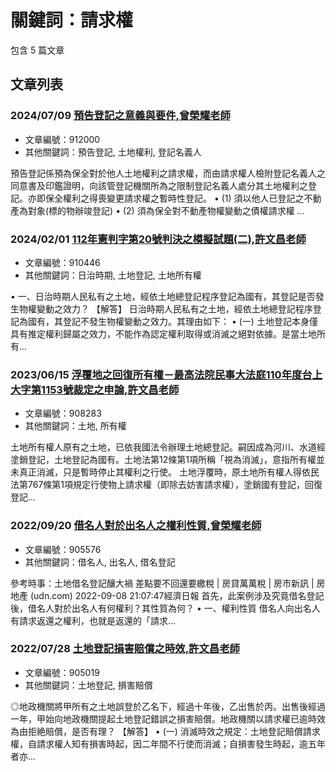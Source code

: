# 關鍵詞：請求權

包含 5 篇文章

## 文章列表

### 2024/07/09 [預告登記之意義與要件,曾榮耀老師](../../articles/912000_%E9%A0%90%E5%91%8A%E7%99%BB%E8%A8%98%E4%B9%8B%E6%84%8F%E7%BE%A9%E8%88%87%E8%A6%81%E4%BB%B6%2C%E6%9B%BE%E6%A6%AE%E8%80%80%E8%80%81%E5%B8%AB.md)
- 文章編號：912000
- 其他關鍵詞：預告登記, 土地權利, 登記名義人

預告登記係預為保全對於他人土地權利之請求權，而由請求權人檢附登記名義人之同意書及印鑑證明，向該管登記機關所為之限制登記名義人處分其土地權利之登記。亦即保全權利之得喪變更請求權之暫時性登記。 • (1) 須以他人已登記之不動產為對象(標的物辦竣登記) • (2) 須為保全對不動產物權變動之債權請求權 ...

### 2024/02/01 [112年憲判字第20號判決之模擬試題(二),許文昌老師](../../articles/910446_112%E5%B9%B4%E6%86%B2%E5%88%A4%E5%AD%97%E7%AC%AC20%E8%99%9F%E5%88%A4%E6%B1%BA%E4%B9%8B%E6%A8%A1%E6%93%AC%E8%A9%A6%E9%A1%8C%28%E4%BA%8C%29%2C%E8%A8%B1%E6%96%87%E6%98%8C%E8%80%81%E5%B8%AB.md)
- 文章編號：910446
- 其他關鍵詞：日治時期, 土地登記, 土地所有權

• 一、日治時期人民私有之土地，經依土地總登記程序登記為國有，其登記是否發生物權變動之效力？ 【解答】 日治時期人民私有之土地，經依土地總登記程序登記為國有，其登記不發生物權變動之效力。其理由如下： • (一) 土地登記本身僅具有推定權利歸屬之效力，不能作為認定權利取得或消滅之絕對依據。是當土地所有...

### 2023/06/15 [浮覆地之回復所有權－最高法院民事大法庭110年度台上大字第1153號裁定之申論,許文昌老師](../../articles/908283_%E6%B5%AE%E8%A6%86%E5%9C%B0%E4%B9%8B%E5%9B%9E%E5%BE%A9%E6%89%80%E6%9C%89%E6%AC%8A%EF%BC%8D%E6%9C%80%E9%AB%98%E6%B3%95%E9%99%A2%E6%B0%91%E4%BA%8B%E5%A4%A7%E6%B3%95%E5%BA%AD110%E5%B9%B4%E5%BA%A6%E5%8F%B0%E4%B8%8A%E5%A4%A7%E5%AD%97%E7%AC%AC1153%E8%99%9F%E8%A3%81%E5%AE%9A%E4%B9%8B%E7%94%B3%E8%AB%96%2C%E8%A8%B1%E6%96%87%E6%98%8C%E8%80%81%E5%B8%AB.md)
- 文章編號：908283
- 其他關鍵詞：土地, 所有權

土地所有權人原有之土地，已依我國法令辦理土地總登記。嗣因成為河川、水道經塗銷登記，土地登記為國有。土地法第12條第1項所稱「視為消滅」，意指所有權並未真正消滅，只是暫時停止其權利之行使。 土地浮覆時，原土地所有權人得依民法第767條第1項規定行使物上請求權（即除去妨害請求權），塗銷國有登記，回復登記...

### 2022/09/20 [借名人對於出名人之權利性質,曾榮耀老師](../../articles/905576_%E5%80%9F%E5%90%8D%E4%BA%BA%E5%B0%8D%E6%96%BC%E5%87%BA%E5%90%8D%E4%BA%BA%E4%B9%8B%E6%AC%8A%E5%88%A9%E6%80%A7%E8%B3%AA%2C%E6%9B%BE%E6%A6%AE%E8%80%80%E8%80%81%E5%B8%AB.md)
- 文章編號：905576
- 其他關鍵詞：借名人, 出名人, 借名登記

參考時事：土地借名登記釀大禍 差點要不回還要繳稅 | 房貸萬萬稅 | 房市新訊 | 房地產 (udn.com) 2022-09-08 21:07:47經濟日報 首先，此案例涉及究竟借名登記後，借名人對於出名人有何權利？其性質為何？ • 一、權利性質 借名人向出名人有請求返還之權利，也就是返還的「請求...

### 2022/07/28 [土地登記損害賠償之時效,許文昌老師](../../articles/905019_%E5%9C%9F%E5%9C%B0%E7%99%BB%E8%A8%98%E6%90%8D%E5%AE%B3%E8%B3%A0%E5%84%9F%E4%B9%8B%E6%99%82%E6%95%88%2C%E8%A8%B1%E6%96%87%E6%98%8C%E8%80%81%E5%B8%AB.md)
- 文章編號：905019
- 其他關鍵詞：土地登記, 損害賠償

◎地政機關將甲所有之土地誤登於乙名下，經過十年後，乙出售於丙。出售後經過一年，甲始向地政機關提起土地登記錯誤之損害賠償。地政機關以請求權已逾時效為由拒絶賠償，是否有理？ 【解答】 • (一) 消滅時效之規定：土地登記賠償請求權，自請求權人知有損害時起，因二年間不行使而消滅；自損害發生時起，逾五年者亦...
